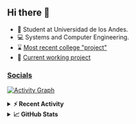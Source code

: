 ## Hi there 👋

<!--
**Daniel-VergaraM/Daniel-VergaraM** is a ✨ _special_ ✨ repository because its `README.md` (this file) appears on your GitHub profile.-->

- 🌱 Student at Universidad de los Andes.
- 💻 Systems and Computer Engineering.
- ⌛ [Most recent college "project"](https://daniel-vergaram.github.io/TallerAngular/)
- 🔨 [Current working project](https://github.com/Daniel-VergaraM/WebRTC-Video-Broadcast)


<h3><a href="https://linktr.ee/dvergaram" target="_blank">Socials</a></h3>
  


[![Activity Graph](https://github-readme-activity-graph.vercel.app/graph?username=daniel-vergaram&theme=github-dark-dimmed&custom_title=Daniel%27s%20Activity%20Graph&hide_border=true)](https://github.com/ashutosh00710/github-readme-activity-graph)

<!--START_SECTION:activity-->

<!--END_SECTION:activity-->

<details> <summary> <b>⚡ Recent Activity</b> </summary>
  
<!--START_SECTION:waka-->
![Code Time](http://img.shields.io/badge/Code%20Time-366%20hrs%2028%20mins-blue)

![Lines of code](https://img.shields.io/badge/From%20Hello%20World%20I%27ve%20Written-399.2%20thousand%20lines%20of%20code-blue)

**🐱 My GitHub Data** 

> 📦 ? Used in GitHub's Storage 
 > 
> 🏆 107 Contributions in the Year 2025
 > 
> 💼 Opted to Hire
 > 
> 📜 11 Public Repositories 
 > 
> 🔑 0 Private Repositories 
 > 
**I'm an Early 🐤** 

```text
🌞 Morning                83 commits          ████░░░░░░░░░░░░░░░░░░░░░   17.29 % 
🌆 Daytime                188 commits         ██████████░░░░░░░░░░░░░░░   39.17 % 
🌃 Evening                148 commits         ████████░░░░░░░░░░░░░░░░░   30.83 % 
🌙 Night                  61 commits          ███░░░░░░░░░░░░░░░░░░░░░░   12.71 % 
```


📊 **This Week I Spent My Time On** 

```text
🕑︎ Time Zone: America/Bogota

💬 Programming Languages: 
TypeScript               25 hrs 8 mins       █████████████░░░░░░░░░░░░   53.18 % 
HTML                     5 hrs 35 mins       ███░░░░░░░░░░░░░░░░░░░░░░   11.82 % 
JavaScript               4 hrs 30 mins       ██░░░░░░░░░░░░░░░░░░░░░░░   09.52 % 
Java                     1 hr 50 mins        █░░░░░░░░░░░░░░░░░░░░░░░░   03.91 % 
Bash                     1 hr 36 mins        █░░░░░░░░░░░░░░░░░░░░░░░░   03.40 % 

🐱‍💻 Projects: 
daniel-vergaram.github.io23 hrs 19 mins      ████████████░░░░░░░░░░░░░   49.35 % 
ISIS2603_202510_S3_E3_Ase7 hrs 46 mins       ████░░░░░░░░░░░░░░░░░░░░░   16.45 % 
notes-app                4 hrs 6 mins        ██░░░░░░░░░░░░░░░░░░░░░░░   08.70 % 
api                      3 hrs 47 mins       ██░░░░░░░░░░░░░░░░░░░░░░░   08.01 % 
AdminDashboardApp        3 hrs 15 mins       ██░░░░░░░░░░░░░░░░░░░░░░░   06.91 % 
```


 Last Updated on 07/05/2025 00:52:06 UTC
<!--END_SECTION:waka-->

</details>

<details> <summary> <b>📈 GitHub Stats</b> </summary>
<!--START_SECTION:simplewaka-->

```txt
From: 10 June 2024 - To: 08 May 2025

Total Time: 372 hrs

Java                138 hrs 55 mins 🟩🟩🟩🟩🟩🟩🟩🟩🟩🟨⬜⬜⬜⬜⬜⬜⬜⬜⬜⬜⬜⬜⬜⬜⬜   37.35 %
TypeScript          81 hrs 26 mins  🟩🟩🟩🟩🟩🟨⬜⬜⬜⬜⬜⬜⬜⬜⬜⬜⬜⬜⬜⬜⬜⬜⬜⬜⬜   21.89 %
JavaScript          60 hrs 42 mins  🟩🟩🟩🟩⬜⬜⬜⬜⬜⬜⬜⬜⬜⬜⬜⬜⬜⬜⬜⬜⬜⬜⬜⬜⬜   16.32 %
Bash                16 hrs 18 mins  🟩⬜⬜⬜⬜⬜⬜⬜⬜⬜⬜⬜⬜⬜⬜⬜⬜⬜⬜⬜⬜⬜⬜⬜⬜   04.38 %
HTML                15 hrs 31 mins  🟩⬜⬜⬜⬜⬜⬜⬜⬜⬜⬜⬜⬜⬜⬜⬜⬜⬜⬜⬜⬜⬜⬜⬜⬜   04.17 %
```

<!--END_SECTION:simplewaka-->
</details>
